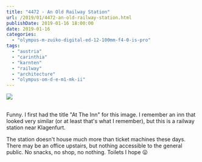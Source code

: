 ```yaml
---
title: "4472 - An Old Railway Station"
url: /2019/01/4472-an-old-railway-station.html
publishDate: 2019-01-16 18:00:00
date: 2019-01-16
categories: 
  - "olympus-m-zuiko-digital-ed-12-100mm-f4-0-is-pro"
tags: 
  - "austria"
  - "carinthia"
  - "karnten"
  - "railway"
  - "architecture"
  - "olympus-om-d-e-m1-mk-ii"
---
```

<div class="container">
<div class="center"><a target="_blank" href="https://d25zfm9zpd7gm5.cloudfront.net/1200x1200/2017/20171026_154604_lr.jpg"><img class="webfeedsFeaturedVisual" src="https://d25zfm9zpd7gm5.cloudfront.net/0600x0600/2017/20171026_154604_lr.jpg" /></a></div>
</div>
<br />

Funny. I first had the title "At The Inn" for this image. I remember
an inn that looked very similar (or at least that's what I
remember), but this is a railway station near Klagenfurt. 
 
The station doesn't house much more than ticket machines these days.
There may be an office upstairs, but nothing accessible to the
general public. No snacks, no shop, no nothing. Toilets I hope
:stuck_out_tongue: